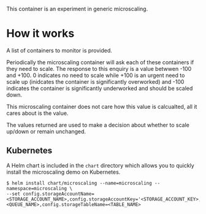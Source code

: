 This container is an experiment in generic microscaling.

How it works
============

A list of containers to monitor is provided.

Periodically the microscaling container will ask each of these
containers if they need to scale. The response to this enquiry is a
value betwwen -100 and +100. 0 indicates no need to scale while +100
is an urgent need to scale up (inidcates the container is
significantly overworked) and -100 indicates the container is
significantly underworked and should be scaled down.

This microscaling container does not care how this value is
calcualted, all it cares about is the value.

The values returned are used to make a decision about whether to scale
up/down or remain unchanged.

## Kubernetes

A Helm chart is included in the `chart` directory which allows you to quickly
install the microscaling demo on Kubernetes.

```
$ helm install chart/microscaling --name=microscaling --namespace=microscaling \
--set config.storageAccountName=<STORAGE_ACCOUNT_NAME>,config.storageAccountKey='<STORAGE_ACCOUNT_KEY>,config.storageQueueName=<QUEUE_NAME>,config.storageTableName=<TABLE_NAME>
```